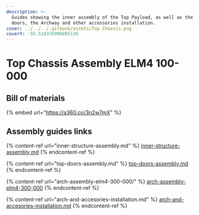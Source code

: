 ```yaml
---
description: >-
  Guides showing the inner assembly of the Top Payload, as well as the top
  doors, the Archway and other accessories installation.
cover: ../../../.gitbook/assets/Top Chassis.png
coverY: -55.514376996805126
---
```


# Top Chassis Assembly ELM4 100-000

## Bill of materials

{% embed url="https://a360.co/3n2w7mX" %}

## Assembly guides links

{% content-ref url="inner-structure-assembly.md" %}
[inner-structure-assembly.md](inner-structure-assembly.md)
{% endcontent-ref %}

{% content-ref url="top-doors-assembly.md" %}
[top-doors-assembly.md](top-doors-assembly.md)
{% endcontent-ref %}

{% content-ref url="arch-assembly-elm4-300-000/" %}
[arch-assembly-elm4-300-000](arch-assembly-elm4-300-000/)
{% endcontent-ref %}

{% content-ref url="arch-and-accesories-installation.md" %}
[arch-and-accesories-installation.md](arch-and-accesories-installation.md)
{% endcontent-ref %}
